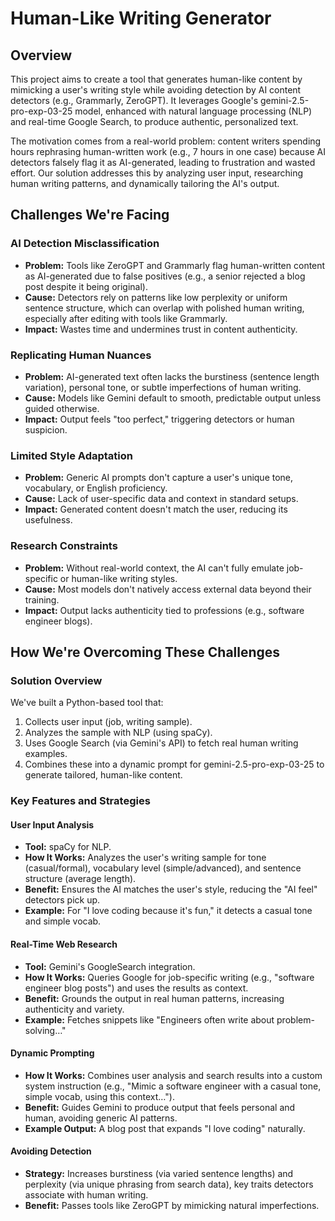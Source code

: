 # Human-Like Writing Generator

## Overview

This project aims to create a tool that generates human-like content by mimicking a user's writing style while avoiding detection by AI content detectors (e.g., Grammarly, ZeroGPT). It leverages Google's gemini-2.5-pro-exp-03-25 model, enhanced with natural language processing (NLP) and real-time Google Search, to produce authentic, personalized text.

The motivation comes from a real-world problem: content writers spending hours rephrasing human-written work (e.g., 7 hours in one case) because AI detectors falsely flag it as AI-generated, leading to frustration and wasted effort. Our solution addresses this by analyzing user input, researching human writing patterns, and dynamically tailoring the AI's output.

## Challenges We're Facing

### AI Detection Misclassification

- **Problem:** Tools like ZeroGPT and Grammarly flag human-written content as AI-generated due to false positives (e.g., a senior rejected a blog post despite it being original).
- **Cause:** Detectors rely on patterns like low perplexity or uniform sentence structure, which can overlap with polished human writing, especially after editing with tools like Grammarly.
- **Impact:** Wastes time and undermines trust in content authenticity.

### Replicating Human Nuances

- **Problem:** AI-generated text often lacks the burstiness (sentence length variation), personal tone, or subtle imperfections of human writing.
- **Cause:** Models like Gemini default to smooth, predictable output unless guided otherwise.
- **Impact:** Output feels "too perfect," triggering detectors or human suspicion.

### Limited Style Adaptation

- **Problem:** Generic AI prompts don't capture a user's unique tone, vocabulary, or English proficiency.
- **Cause:** Lack of user-specific data and context in standard setups.
- **Impact:** Generated content doesn't match the user, reducing its usefulness.

### Research Constraints

- **Problem:** Without real-world context, the AI can't fully emulate job-specific or human-like writing styles.
- **Cause:** Most models don't natively access external data beyond their training.
- **Impact:** Output lacks authenticity tied to professions (e.g., software engineer blogs).

## How We're Overcoming These Challenges

### Solution Overview

We've built a Python-based tool that:

1. Collects user input (job, writing sample).
2. Analyzes the sample with NLP (using spaCy).
3. Uses Google Search (via Gemini's API) to fetch real human writing examples.
4. Combines these into a dynamic prompt for gemini-2.5-pro-exp-03-25 to generate tailored, human-like content.

### Key Features and Strategies

#### User Input Analysis

- **Tool:** spaCy for NLP.
- **How It Works:** Analyzes the user's writing sample for tone (casual/formal), vocabulary level (simple/advanced), and sentence structure (average length).
- **Benefit:** Ensures the AI matches the user's style, reducing the "AI feel" detectors pick up.
- **Example:** For "I love coding because it's fun," it detects a casual tone and simple vocab.

#### Real-Time Web Research

- **Tool:** Gemini's GoogleSearch integration.
- **How It Works:** Queries Google for job-specific writing (e.g., "software engineer blog posts") and uses the results as context.
- **Benefit:** Grounds the output in real human patterns, increasing authenticity and variety.
- **Example:** Fetches snippets like "Engineers often write about problem-solving…"

#### Dynamic Prompting

- **How It Works:** Combines user analysis and search results into a custom system instruction (e.g., "Mimic a software engineer with a casual tone, simple vocab, using this context…").
- **Benefit:** Guides Gemini to produce output that feels personal and human, avoiding generic AI patterns.
- **Example Output:** A blog post that expands "I love coding" naturally.

#### Avoiding Detection

- **Strategy:** Increases burstiness (via varied sentence lengths) and perplexity (via unique phrasing from search data), key traits detectors associate with human writing.
- **Benefit:** Passes tools like ZeroGPT by mimicking natural imperfections.
